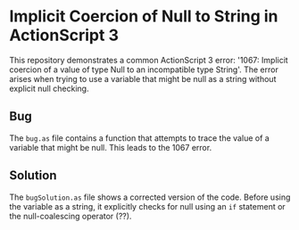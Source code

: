 # Implicit Coercion of Null to String in ActionScript 3

This repository demonstrates a common ActionScript 3 error:  '1067: Implicit coercion of a value of type Null to an incompatible type String'.  The error arises when trying to use a variable that might be null as a string without explicit null checking.

## Bug

The `bug.as` file contains a function that attempts to trace the value of a variable that might be null.  This leads to the 1067 error.

## Solution

The `bugSolution.as` file shows a corrected version of the code.  Before using the variable as a string, it explicitly checks for null using an `if` statement or the null-coalescing operator (??).